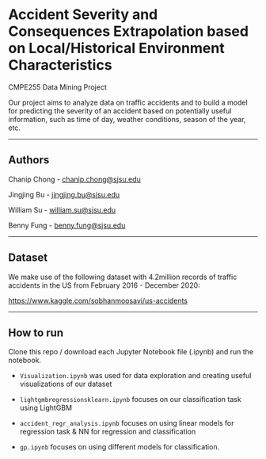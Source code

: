 # Accident Severity and Consequences Extrapolation based on Local/Historical Environment Characteristics

CMPE255 Data Mining Project

Our project aims to analyze data on traffic accidents and to build a model for predicting the severity of an accident based on potentially useful information, such as time of day, weather conditions, season of the year, etc.

---

## Authors

Chanip Chong - [chanip.chong@sjsu.edu](mailto:chanip.chong@sjsu.edu)

Jingjing Bu - [jingjing.bu@sjsu.edu](mailto:jingjing.bu@sjsu.edu)

William Su - [william.su@sjsu.edu](mailto:william.su@sjsu.edu)

Benny Fung - [benny.fung@sjsu.edu](mailto:benny.fung@sjsu.edu)

---

## Dataset

We make use of the following dataset with 4.2million records of traffic accidents in the US from February 2016 - December 2020:

https://www.kaggle.com/sobhanmoosavi/us-accidents

---

## How to run

Clone this repo / download each Jupyter Notebook file (.ipynb) and run the notebook.

- `Visualization.ipynb` was used for data exploration and creating useful visualizations of our dataset

- `lightgmbregressionsklearn.ipynb` focuses on our classification task using LightGBM

- `accident_regr_analysis.ipynb` focuses on using linear models for regression task & NN for regression and classification

- `gp.ipynb` focuses on using different models for classification.
